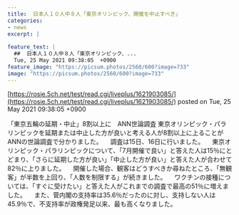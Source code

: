 ```yaml
---
title:  日本人１０人中８人「東京オリンピック、開催を中止すべき」 
categories:
- news
excerpt: |
  
feature_text: |
  ##  日本人１０人中８人「東京オリンピック、...
  Tue, 25 May 2021 09:38:05  +0900
feature_image: "https://picsum.photos/2560/600?image=733"
image: "https://picsum.photos/2560/600?image=733"
---
```


[https://rosie.5ch.net/test/read.cgi/liveplus/1621903085/](https://rosie.5ch.net/test/read.cgi/liveplus/1621903085/)
posted on Tue, 25 May 2021 09:38:05  +0900

<!--more-->

「東京五輪の延期・中止」8割以上に　ANN世論調査 東京オリンピック・パラリンピックを延期または中止した方が良いと考える人が8割以上に上ることがANNの世論調査で分かりました。 　調査は15日、16日に行いました。 　東京オリンピック・パラリンピックについて、「7月開催で良い」と答えた人は15％にとどまり、「さらに延期した方が良い」「中止した方が良い」と答えた人が合わせて82％に上りました。 　開催した場合、観客はどうすべきか尋ねたところ、「無観客」が半数を上回り、「人数を制限する」が続きました。 　ワクチンの接種については、「すぐに受けたい」と答えた人がこれまでの調査で最高の51％に増えました。 　また、菅内閣の支持率は35.6％だったのに対し、支持しない人は45.9％で、不支持率が政権発足以来、最も高くなりました。
